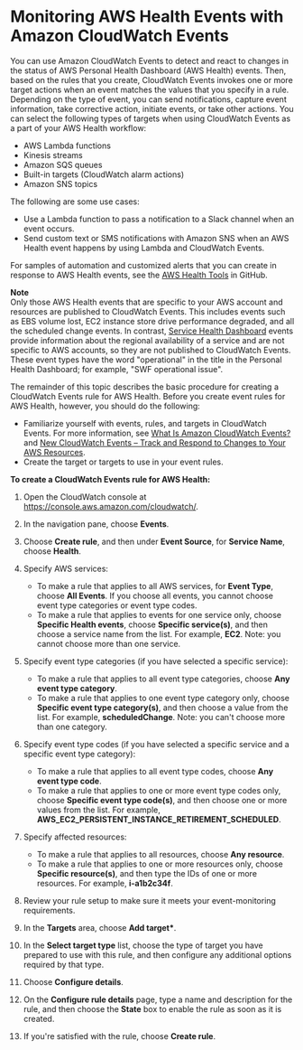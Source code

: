 # Monitoring AWS Health Events with Amazon CloudWatch Events<a name="cloudwatch-events-health"></a>

You can use Amazon CloudWatch Events to detect and react to changes in the status of AWS Personal Health Dashboard \(AWS Health\) events\. Then, based on the rules that you create, CloudWatch Events invokes one or more target actions when an event matches the values that you specify in a rule\. Depending on the type of event, you can send notifications, capture event information, take corrective action, initiate events, or take other actions\. You can select the following types of targets when using CloudWatch Events as a part of your AWS Health workflow:
+ AWS Lambda functions
+  Kinesis streams
+ Amazon SQS queues
+ Built\-in targets \(CloudWatch alarm actions\)
+ Amazon SNS topics

The following are some use cases:
+ Use a Lambda function to pass a notification to a Slack channel when an event occurs\.
+ Send custom text or SMS notifications with Amazon SNS when an AWS Health event happens by using Lambda and CloudWatch Events\.

For samples of automation and customized alerts that you can create in response to AWS Health events, see the [AWS Health Tools](https://github.com/aws/aws-health-tools) in GitHub\.

**Note**  
Only those AWS Health events that are specific to your AWS account and resources are published to CloudWatch Events\. This includes events such as EBS volume lost, EC2 instance store drive performance degraded, and all the scheduled change events\. In contrast, [Service Health Dashboard](https://status.aws.amazon.com) events provide information about the regional availability of a service and are not specific to AWS accounts, so they are not published to CloudWatch Events\. These event types have the word "operational" in the title in the Personal Health Dashboard; for example, "SWF operational issue"\.

The remainder of this topic describes the basic procedure for creating a CloudWatch Events rule for AWS Health\. Before you create event rules for AWS Health, however, you should do the following:
+ Familiarize yourself with events, rules, and targets in CloudWatch Events\. For more information, see [What Is Amazon CloudWatch Events?](http://docs.aws.amazon.com/AmazonCloudWatch/latest/events/WhatIsCloudWatchEvents.html) and [New CloudWatch Events – Track and Respond to Changes to Your AWS Resources](https://aws.amazon.com/blogs/aws/new-cloudwatch-events-track-and-respond-to-changes-to-your-aws-resources/)\.
+ Create the target or targets to use in your event rules\. 

**To create a CloudWatch Events rule for AWS Health:**

1. Open the CloudWatch console at [https://console\.aws\.amazon\.com/cloudwatch/](https://console.aws.amazon.com/cloudwatch/)\.

1. In the navigation pane, choose **Events**\.

1. Choose **Create rule**, and then under **Event Source**, for **Service Name**, choose **Health**\.

1. Specify AWS services:
   + To make a rule that applies to all AWS services, for **Event Type**, choose **All Events**\. If you choose all events, you cannot choose event type categories or event type codes\.
   + To make a rule that applies to events for one service only, choose **Specific Health events**, choose **Specific service\(s\)**, and then choose a service name from the list\. For example, **EC2**\. Note: you cannot choose more than one service\.

1. Specify event type categories \(if you have selected a specific service\):
   + To make a rule that applies to all event type categories, choose **Any event type category**\.
   + To make a rule that applies to one event type category only, choose **Specific event type category\(s\)**, and then choose a value from the list\. For example, **scheduledChange**\. Note: you can't choose more than one category\. 

1. Specify event type codes \(if you have selected a specific service and a specific event type category\):
   + To make a rule that applies to all event type codes, choose **Any event type code**\.
   + To make a rule that applies to one or more event type codes only, choose **Specific event type code\(s\)**, and then choose one or more values from the list\. For example, **AWS\_EC2\_PERSISTENT\_INSTANCE\_RETIREMENT\_SCHEDULED**\.

1. Specify affected resources:
   + To make a rule that applies to all resources, choose **Any resource**\.
   + To make a rule that applies to one or more resources only, choose **Specific resource\(s\)**, and then type the IDs of one or more resources\. For example, **i\-a1b2c34f**\.

1. Review your rule setup to make sure it meets your event\-monitoring requirements\.

1. In the **Targets** area, choose **Add target\***\.

1. In the **Select target type** list, choose the type of target you have prepared to use with this rule, and then configure any additional options required by that type\. 

1. Choose **Configure details**\.

1. On the **Configure rule details** page, type a name and description for the rule, and then choose the **State** box to enable the rule as soon as it is created\.

1. If you're satisfied with the rule, choose **Create rule**\.